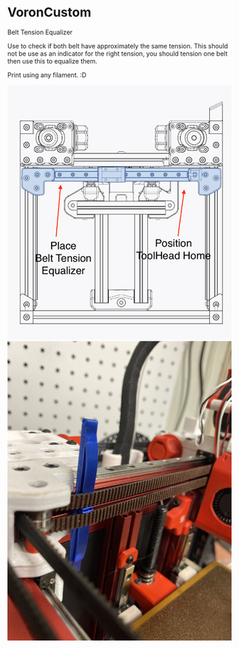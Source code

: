 # VoronCustom
Belt Tension Equalizer

Use to check if both belt have approximately the same tension.
This should not be use as an indicator for the right tension, you should tension one belt then use this to equalize them.

Print using any filament.  :D

![](BeltTensionEqualizer.png)
![](BeltTensionEqualizer.jpg)
